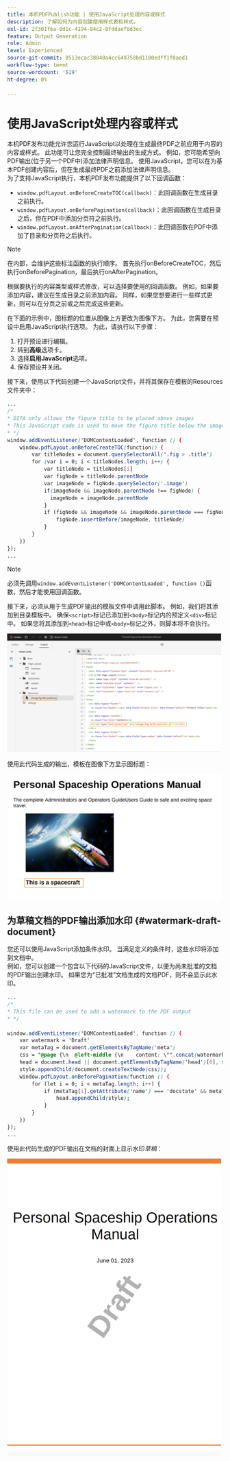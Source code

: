 ```yaml
---
title: 本机PDFPublish功能 | 使用JavaScript处理内容或样式
description: 了解如何为内容创建使用样式表和样式。
exl-id: 2f301f6a-0d1c-4194-84c2-0fddaef8d3ec
feature: Output Generation
role: Admin
level: Experienced
source-git-commit: 0513ecac38840a4cc649758bd1180edff1f8aed1
workflow-type: tm+mt
source-wordcount: '519'
ht-degree: 0%

---
```


# 使用JavaScript处理内容或样式

本机PDF发布功能允许您运行JavaScript以处理在生成最终PDF之前应用于内容的内容或样式。 此功能可让您完全控制最终输出的生成方式。 例如，您可能希望向PDF输出(位于另一个PDF中)添加法律声明信息。 使用JavaScript，您可以在为基本PDF创建内容后，但在生成最终PDF之前添加法律声明信息。\
为了支持JavaScript执行，本机PDF发布功能提供了以下回调函数：

* `window.pdfLayout.onBeforeCreateTOC(callback)`：此回调函数在生成目录之前执行。
* `window.pdfLayout.onBeforePagination(callback)`：此回调函数在生成目录之后，但在PDF中添加分页符之前执行。
* `window.pdfLayout.onAfterPagination(callback)`：此回调函数在PDF中添加了目录和分页符之后执行。

>[!NOTE]
>
>在内部，会维护这些标注函数的执行顺序。 首先执行onBeforeCreateTOC，然后执行onBeforePagination，最后执行onAfterPagination。

根据要执行的内容类型或样式修改，可以选择要使用的回调函数。 例如，如果要添加内容，建议在生成目录之前添加内容。 同样，如果您想要进行一些样式更新，则可以在分页之前或之后完成这些更新。

在下面的示例中，图标题的位置从图像上方更改为图像下方。 为此，您需要在预设中启用JavaScript执行选项。 为此，请执行以下步骤：

1. 打开预设进行编辑。
1. 转到&#x200B;**高级**&#x200B;选项卡。
1. 选择&#x200B;**启用JavaScript**&#x200B;选项。
1. 保存预设并关闭。

接下来，使用以下代码创建一个JavaScript文件，并将其保存在模板的Resources文件夹中：

```css
...
/*
* DITA only allows the figure title to be placed above images 
* This JavaScript code is used to move the figure title below the image
* */
window.addEventListener('DOMContentLoaded', function () {
    window.pdfLayout.onBeforeCreateTOC(function() {
        var titleNodes = document.querySelectorAll('.fig > .title')
        for (var i = 0; i < titleNodes.length; i++) {
            var titleNode = titleNodes[i]
            var figNode = titleNode.parentNode
            var imageNode = figNode.querySelector('.image')
            if(imageNode && imageNode.parentNode !== figNode) {
              imageNode = imageNode.parentNode
            }
            if (figNode && imageNode && imageNode.parentNode === figNode) {
                figNode.insertBefore(imageNode, titleNode)
            }
        }
    })
});
...
```

>[!NOTE]
>
>必须先调用`window.addEventListener('DOMContentLoaded', function ()`函数，然后才能使用回调函数。

接下来，必须从用于生成PDF输出的模板文件中调用此脚本。 例如，我们将其添加到目录模板中。 确保`<script>`标记已添加到`<body>`标记内的预定义`<div>`标记中。 如果您将其添加到`<head>`标记中或`<body>`标记之外，则脚本将不会执行。

<img src="./assets/js-added-resources-template.png" width="500">

使用此代码生成的输出，模板在图像下方显示图标题：

<img src="./assets/fig-title-below-image.png" width="500">

## 为草稿文档的PDF输出添加水印 {#watermark-draft-document}

您还可以使用JavaScript添加条件水印。 当满足定义的条件时，这些水印将添加到文档中。\
例如，您可以创建一个包含以下代码的JavaScript文件，以便为尚未批准的文档的PDF输出创建水印。 如果您为“已批准”文档生成的文档PDF，则不会显示此水印。

```css
...
/*
* This file can be used to add a watermark to the PDF output
* */

window.addEventListener('DOMContentLoaded', function () {
    var watermark = 'Draft'
    var metaTag = document.getElementsByTagName('meta')
    css = "@page {\n  @left-middle {\n    content: \"".concat(watermark, "\";\n    z-index: 100;\n    font-family: sans-serif;\n    font-size: 80pt;\n    font-weight: bold;\n    color: gray(0, 0.3);\n    text-align: center;\n    transform: rotate(-54.7deg);\n    position: absolute;\n    left: 0;\n    top: 0;\n    width: 100%;\n    height: 100%;\n  }\n}")
    head = document.head || document.getElementsByTagName('head')[0], style = document.createElement('style');
    style.appendChild(document.createTextNode(css));
    window.pdfLayout.onBeforePagination(function () {
        for (let i = 0; i < metaTag.length; i++) {
            if (metaTag[i].getAttribute('name') === 'docstate' && metaTag[i].getAttribute('value') !== 'Approved') {
                head.appendChild(style);
            }
        }
    })
});
...
```

使用此代码生成的PDF输出在文档的封面上显示水印&#x200B;*草稿*：

<img src="./assets/draft-watermark.png" width="500">
